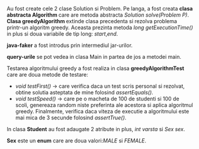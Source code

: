 <html>
  <head>
  </head>
  <body>
    <p>Au fost create cele 2 clase Solution si Problem. Pe langa, a fost creata <strong> clasa abstracta Algorithm </strong> care are metoda abstracta <em>Solution solve(Problem P)</em>. <strong> Clasa greedyAlgorithm </strong> extinde clasa precedenta si rezolva problema printr-un algoritm greedy. Aceasta prezinta metoda <em>long getExecutionTime()</em> in plus si doua variabile de tip long: <em>start</em>,<em>end</em>.</p> 
    <p><strong>java-faker</strong> a fost introdus prin intermediul jar-urilor. </p>
    <p><strong>query-urile</strong> se pot vedea in clasa Main in partea de jos a metodei main.</p>
    <p>Testarea algoritmului greedy a fost realiza in clasa <strong>greedyAlgorithmTest</strong> care are doua metode de testare:
      <ul>
        <li><em>void testFirst()</em> -> care verifica daca un test scris personal si rezolvat, obtine solutia asteptata de mine folosind <em>assertEquals()</em>.</li>
        <li><em>void testSpeed()</em> -> care pe o macheta de 100 de studenti si 100 de scoli, genereaza random niste preferinta ale acestora si aplica algoritmul greedy. Finalmente, verifica daca viteza de executie a algoritmului este mai mica de 3 secunde folosind <em>assertTrue()</em>.</li>
      </ul>  
    </p>
    <p>
      In clasa <strong>Student</strong> au fost adaugate 2 atribute in plus, <em>int varsta</em> si <em>Sex sex</em>.
    </p>
    <p>
      <strong>Sex</strong> este un <strong>enum</strong> care are doua valori:<em>MALE</em> si <em>FEMALE</em>.
    </p>
  </body>
</html>
